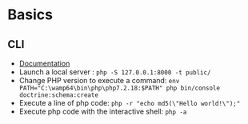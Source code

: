 # Basics

## CLI

* [Documentation](https://www.php.net/manual/en/features.commandline.php)
* Launch a local server : `php -S 127.0.0.1:8000 -t public/`
* Change PHP version to execute a command: `env PATH="C:\wamp64\bin\php\php7.2.18:$PATH" php bin/console doctrine:schema:create`
* Execute a line of php code: `php -r "echo md5(\"Hello world!\");"`
* Execute php code with the interactive shell: `php -a`